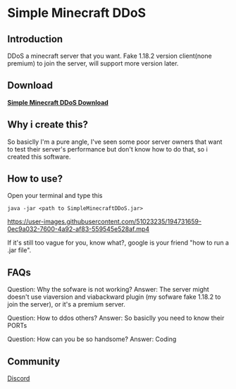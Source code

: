 # Simple Minecraft DDoS

## Introduction
DDoS a minecraft server that you want. Fake 1.18.2 version client(none premium) to join the server, will support more version later.

## Download
**[Simple Minecraft DDoS Download](https://github.com/CaoTrongThang/SimpleMinecraftDDoS/releases/tag/MinecraftDDoS)**

## Why i create this?
So basiclly I'm a pure angle, I've seen some poor server owners that want to test their server's performance but don't know how to do that, so i created this software.

## How to use?
Open your terminal and type this
```
java -jar <path to SimpleMinecraftDDoS.jar>
```

https://user-images.githubusercontent.com/51023235/194731659-0ec9a032-7600-4a92-af83-559545e528af.mp4


If it's still too vague for you, know what?, google is your friend "how to run a .jar file".

## FAQs
Question: Why the sofware is not working?
  Answer: The server might doesn't use viaversion and viabackward plugin (my sofware fake 1.18.2 to join the server), or it's a premium server.

Question: How to ddos others?
  Answer: So basiclly you need to know their PORTs

Question: How can you be so handsome?
  Answer: Coding

## Community
[Discord](https://discord.gg/Fg4cSDt)
